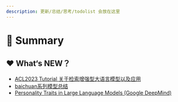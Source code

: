 ```yaml
---
description: 更新/总结/思考/todolist 会放在这里
---
```


# 🥳 Summary

## ❤️ What‘s NEW？

* [ACL2023 Tutorial 关于检索增强型大语言模型以及应用 ](Tutorial\&Workshop/acl2023-retrieval-lm.md)
* [baichuan系列模型总结](tototolearn/openllm/bai-chuan-da-mo-xing.md)
* [Personality Traits in Large Language Models (Google DeepMind)](tototolearn/personality-traits-and-bias-in-llm/) 


